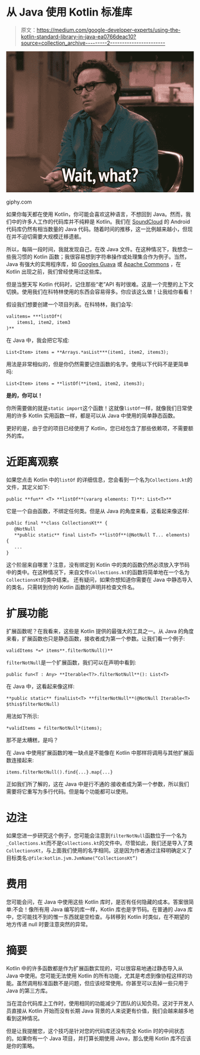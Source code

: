 # 从 Java 使用 Kotlin 标准库

> 原文：<https://medium.com/google-developer-experts/using-the-kotlin-standard-library-in-java-ea0766deac10?source=collection_archive---------2----------------------->

![](img/7ffba6e63f9c8f8097a16fc0a1be435a.png)

giphy.com

如果你每天都在使用 Kotlin，你可能会喜欢这种语言，不想回到 Java。然而，我们中的许多人工作的代码库并不纯粹是 Kotlin。我们在 [SoundCloud](https://soundcloud.com/) 的 Android 代码库仍然有相当数量的 Java 代码。随着时间的推移，这一比例越来越小，但现在并不迫切需要大规模迁移遗骸。

所以，每隔一段时间，我就发现自己，在改 Java 文件。在这种情况下，我想念一些我习惯的 Kotlin 函数；我很容易想到字符串操作或处理集合作为例子。当然，Java 有强大的实用程序库，如 [Googles Guava](https://github.com/google/guava) 或 [Apache Commons](https://commons.apache.org/proper/commons-collections/) ，在 Kotlin 出现之前，我们曾经使用过这些库。

但是当整天写 Kotlin 代码时，记住那些“老”API 有时很难。这是一个完整的上下文切换。使用我们在科特林使用的东西会容易得多。你应该这么做！让我给你看看！

假设我们想要创建一个项目列表。在科特林，我们会写:

```
valitems= ***listOf*(
    items1, item2, item3
)**
```

在 Java 中，我会把它写成:

```
List<Item> items = **Arrays.*asList***(item1, item2, items3);
```

用法是非常相似的，但是你仍然需要记住函数的名字。使用以下代码不是更简单吗:

```
List<Item> items = **listOf(**item1, item2, items3);
```

**是的，你可以！**

你所需要做的就是`static import`这个函数！这就像`listOf`一样，就像我们日常使用的许多 Kotlin 实用函数一样，都是可以从 Java 中使用的简单静态函数。

更好的是，由于您的项目已经使用了 Kotlin，您已经包含了那些依赖项，不需要额外的库。

# 近距离观察

如果您点击 Kotlin 中的`listOf` 的详细信息，您会看到一个名为`Collections.kt`的文件，其定义如下:

```
public **fun** <T> **listOf**(vararg elements: T)**: List<T>**
```

它是一个自由函数，不绑定任何类。但是从 Java 的角度来看，这看起来像这样:

```
public final **class CollectionsKt** {
   @NotNull
   **public static** final List<T> **listOf**(@NotNull T... elements) {
   ...
} 
```

这个阶层来自哪里？注意，没有绑定到 Kotlin 中的类的函数仍然必须放入字节码中的类中。在这种情况下，来自文件`Collections.kt`的函数将简单地在一个名为`CollectionsKt`的类中结束。
还有疑问，如果你想知道你需要在 Java 中静态导入的类名，只需转到你的 Kotlin 函数的声明并检查文件名。

# 扩展功能

扩展函数呢？在我看来，这些是 Kotlin 提供的最强大的工具之一。从 Java 的角度来看，扩展函数也只是静态函数，接收者成为第一个参数。让我们看一个例子:

```
validItems *=* items**.filterNotNull()**
```

`filterNotNull`是一个扩展函数，我们可以在声明中看到:

```
public fun<T : Any> **Iterable<T?>.filterNotNull**(): List<T>
```

在 Java 中，这看起来像这样:

```
**public static** finalList<T> **filterNotNull**(@NotNull Iterable<T> $this$filterNotNull)
```

用法如下所示:

```
*validItems = filterNotNull*(items);
```

那不是太糟糕，是吗？

在 Java 中使用扩展函数的唯一缺点是不能像在 Kotlin 中那样将调用与其他扩展函数连接起来:

```
items.filterNotNull().find{...}.map{...}
```

正如我们所了解的，这在 Java 中是行不通的:接收者成为第一个参数，所以我们需要将它重写为多行代码。但是每个功能都可以使用。

# 边注

如果您进一步研究这个例子，您可能会注意到`filterNotNull`函数位于一个名为`_Collections.kt`而不是`Collections.kt`的文件中。尽管如此，我们还是导入了类`CollectionsKt`，与上面我们使用的名字相同。这是因为作者通过注释明确定义了目标类名:`@file:kotlin.jvm.JvmName(“CollectionsKt”)`

# 费用

您可能会问，在 Java 中使用这些 Kotlin 库时，是否有任何隐藏的成本。答案很简单:不会！像所有用 Java 编写的库一样，Kotlin 库也是字节码。在普通的 Java 库中，您可能找不到的惟一东西就是空检查。与转移到 Kotlin 时类似，在不期望的地方传递 null 时要注意突然的异常。

# 摘要

Kotlin 中的许多函数都是作为扩展函数实现的，可以很容易地通过静态导入从 Java 中使用。您可能无法使用 Kotlin 的所有功能，尤其是考虑到像协程这样的功能。虽然调用标准函数不是问题，但应该经常使用。你甚至可以去掉一些只用于 Java 的第三方库。

当在混合代码库上工作时，使用相同的功能减少了团队的认知负荷。这对于开发人员直接从 Kotlin 开始而没有长期 Java 背景的人来说更有价值，我们会越来越多地看到这种情况。

但是让我提醒您，这个技巧是针对您的代码库还没有完全 Kotlin 时的中间状态的。如果你有一个 Java 项目，并打算长期使用 Java，那么使用 Kotlin 库不应该是你的策略。